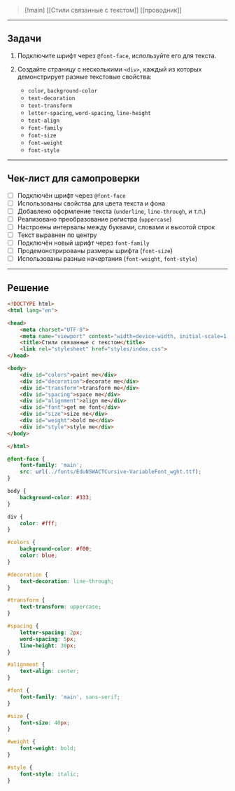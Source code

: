 

> [!main]
> [[Стили связанные с текстом]]
> [[проводник]]

---

## Задачи

1. Подключите шрифт через `@font-face`, используйте его для текста.
2. Создайте страницу с несколькими `<div>`, каждый из которых демонстрирует разные текстовые свойства:

   * `color`, `background-color`
   * `text-decoration`
   * `text-transform`
   * `letter-spacing`, `word-spacing`, `line-height`
   * `text-align`
   * `font-family`
   * `font-size`
   * `font-weight`
   * `font-style`

---

## Чек-лист для самопроверки

* [ ] Подключён шрифт через `@font-face`
* [ ] Использованы свойства для цвета текста и фона
* [ ] Добавлено оформление текста (`underline`, `line-through`, и т.п.)
* [ ] Реализовано преобразование регистра (`uppercase`)
* [ ] Настроены интервалы между буквами, словами и высотой строк
* [ ] Текст выравнен по центру
* [ ] Подключён новый шрифт через `font-family`
* [ ] Продемонстрированы размеры шрифта (`font-size`)
* [ ] Использованы разные начертания (`font-weight`, `font-style`)

---

## Решение

```html
<!DOCTYPE html>
<html lang="en">

<head>
    <meta charset="UTF-8">
    <meta name="viewport" content="width=device-width, initial-scale=1.0">
    <title>Стили связанные с текстом</title>
    <link rel="stylesheet" href="styles/index.css">
</head>

<body>
    <div id="colors">paint me</div>
    <div id="decoration">decorate me</div>
    <div id="transform">transform me</div>
    <div id="spacing">space me</div>
    <div id="alignment">align me</div>
    <div id="font">get me font</div>
    <div id="size">size me</div>
    <div id="weight">bold me</div>
    <div id="style">style me</div>
</body>

</html>
```

```css
@font-face {
    font-family: 'main';
    src: url(../fonts/EduNSWACTCursive-VariableFont_wght.ttf);
}

body {
    background-color: #333;
}

div {
    color: #fff;
}

#colors {
    background-color: #f00;
    color: blue;
}

#decoration {
    text-decoration: line-through;
}

#transform {
    text-transform: uppercase;
}

#spacing {
    letter-spacing: 2px;
    word-spacing: 5px;
    line-height: 30px;
}

#alignment {
    text-align: center;
}

#font {
    font-family: 'main', sans-serif;
}

#size {
    font-size: 40px;
}

#weight {
    font-weight: bold;
}

#style {
    font-style: italic;
}
```

